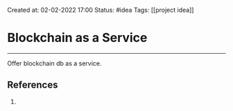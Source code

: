Created at: 02-02-2022 17:00
Status: #idea
Tags: [[project idea]]
# Blockchain as a Service
---
Offer blockchain db as a service.
## References
1.
